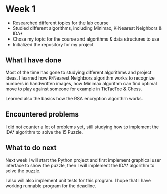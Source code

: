 # Week 1

* Researched different topics for the lab course
* Studied different algorithms, including Minimax, K-Nearest Neighbors & IDA*
* Chose my topic for the course and algorithms & data structures to use
* Initialized the repository for my project

## What I have done

Most of the time has gone to studying different algorithms and project ideas. I learned how K-Nearest Neighbors algorithm works to recognize numbers
in handwritten images, how Minimax algorithm can find optimal move to play against someone for example in TicTacToe & Chess. 

Learned also the basics how the RSA encryption algorithm works.

## Encountered problems

I did not counter a lot of problems yet, still studying how to implement the IDA* algorithm to solve the 15 Puzzle. 

## What to do next

Next week I will start the Python project and first implement graphical user interface to show the puzzle, then I will implement the IDA* algorithm to solve the puzzle. 

I also will also implement unit tests for this program. I hope that I have working runnable program for the deadline.

